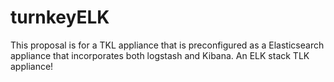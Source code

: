 # turnkeyELK
This proposal is for a TKL appliance that is preconfigured as a Elasticsearch appliance that incorporates both logstash and Kibana. An ELK stack TLK appliance!
